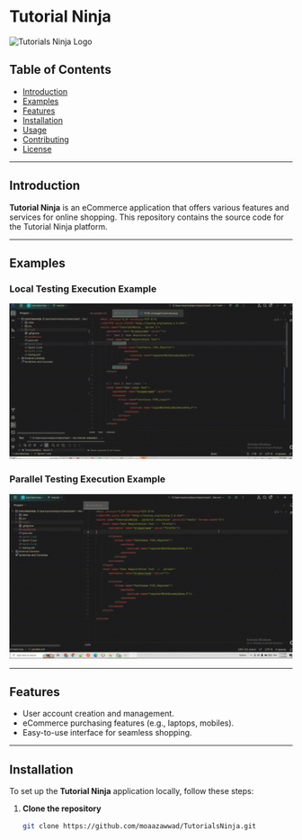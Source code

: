 # Tutorial Ninja

![Tutorials Ninja Logo](https://tutorialsninja.com/demo/image/cache/catalog/demo/banners/MacBookAir-1140x380.jpg)

## Table of Contents

- [Introduction](#introduction)
- [Examples](#examples)
- [Features](#features)
- [Installation](#installation)
- [Usage](#usage)
- [Contributing](#contributing)
- [License](#license)

---

## Introduction

**Tutorial Ninja** is an eCommerce application that offers various features and services for online shopping. This repository contains the source code for the Tutorial Ninja platform.

---

## Examples

### Local Testing Execution Example

![Local Testing Execution Example](sequential_execution.gif)

### Parallel Testing Execution Example

![Parallel Testing Execution Example](parallel_execution.gif)

---

## Features

- User account creation and management.
- eCommerce purchasing features (e.g., laptops, mobiles).
- Easy-to-use interface for seamless shopping.

---

## Installation

To set up the **Tutorial Ninja** application locally, follow these steps:

1. **Clone the repository**
   ```bash
   git clone https://github.com/moaazawwad/TutorialsNinja.git

